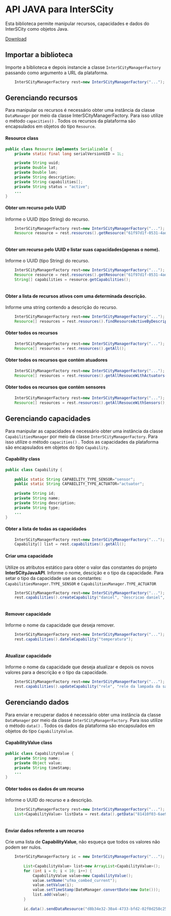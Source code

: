 
# API JAVA para InterSCity

Esta biblioteca permite manipular recursos, capacidades e dados do InterSCity como objetos Java.

[Download](https://github.com/jdanielprf/interscityjavaapi/blob/master/lib/interscityjavaapi.jar)
 
## Importar a biblioteca
Importe a biblioteca  e depois instancie a classe ```InterSCityManagerFactory``` passando como argumento a URL da plataforma.

```java
	InterSCityManagerFactory rest=new InterSCityManagerFactory("...");
```

## Gerenciando recursos

Para manipular os recursos é necessário obter uma instância da classe ```DataManager``` por meio da classe InterSCityManagerFactory. 
Para isso utilize o método ```capacities()``` .
Todos os recursos da plataforma são encapsulados em objetos do tipo ```Resource```.

#### Resource class

```java
public class Resource implements Serializable {
	private static final long serialVersionUID = 1L;

	private String uuid;
	private Double lat;
	private Double lon;
	private String description;
	private String capabilities[];
	private String status = "active";
	...
}
```

#### Obter um recurso pelo UUID
Informe o UUID (tipo String) do recurso.
```java
	InterSCityManagerFactory rest=new InterSCityManagerFactory("...");
	Resource resource = rest.resources().getResource("61f97d1f-0531-4ad2-b30a-6c758d576895");
		
```


#### Obter um recurso pelo UUID e listar suas capacidades(apenas o nome).
Informe o UUID (tipo String) do recurso.
```java
	InterSCityManagerFactory rest=new InterSCityManagerFactory("...");
	Resource resource = rest.resources().getResource("61f97d1f-0531-4ad2-b30a-6c758d576895");
	String[] capabilities = resource.getCapabilities();
		
```

#### Obter a lista de recursos ativos com uma determinada descrição.
Informe uma string contendo a descrição do recurso.

```java
	InterSCityManagerFactory rest=new InterSCityManagerFactory("...");
	Resource[] resources = rest.resources().findResourceActiveByDescription("meu-recurso");
```

#### Obter todos os recursos

```java
	InterSCityManagerFactory rest=new InterSCityManagerFactory("...");
	Resource[] resources = rest.resources().getAll();
```


#### Obter todos os recursos que contém atuadores
```java
	InterSCityManagerFactory rest=new InterSCityManagerFactory("...");
	Resource[] resources = rest.resources().getAllResouceWithActuators();
```


#### Obter todos os recursos que contém sensores
```java
	InterSCityManagerFactory rest=new InterSCityManagerFactory("...");
	Resource[] resources = rest.resources().getAllResouceWithSensors();
```

## Gerenciando capacidades 
Para manipular as capacidades é necessário obter uma instância da classe ```CapabilitiesManager``` por meio da classe ```InterSCityManagerFactory```. 
Para isso utilize o método ```capacities()``` .
Todos as capacidades da plataforma são encapsulados em objetos do tipo ```Capability```.

#### Capability class

```java
public class Capability {
	
	public static String CAPABILITY_TYPE_SENSOR="sensor";
	public static String CAPABILITY_TYPE_ACTUATOR="actuator";
	
	private String id;
	private String name;
	private String description;
	private String type;
	...
}
```


#### Obter a lista de todas as capacidades
```java
	InterSCityManagerFactory rest=new InterSCityManagerFactory("...");
	Capability[] list = rest.capabilities().getAll();
```


#### Criar uma capacidade
Utilize os atributos estático para obter o valor das constantes do projeto **InterSCityJavaAPI**.
Informe o nome, descição e o tipo da capacidade.
Para setar o tipo da capacidade use as constantes: ```CapabilitiesManager.TYPE_SENSOR``` e ```CapabilitiesManager.TYPE_ACTUATOR```

```java
	InterSCityManagerFactory rest=new InterSCityManagerFactory("...");
	rest.capabilities().createCapability("daniel", "descricao daniel", CapabilitiesManager.TYPE_SENSOR);
	
```

#### Remover capacidade
Informe o nome da capacidade que deseja remover.
```java
	InterSCityManagerFactory rest=new InterSCityManagerFactory("...");
	rest.capabilities().dateleCapability("temperatura");
		
```

#### Atualizar capacidade
Informe o nome da capacidade que deseja atualizar e depois os novos valores para a descrição e o tipo da capacidade.
```java
	InterSCityManagerFactory rest=new InterSCityManagerFactory("...");
	rest.capabilities().updateCapability("rele", "rele da lampada da sala", CapabilitiesManager.TYPE_ACTUATOR);	
```




## Gerenciando dados
Para enviar e recuperar dados é necessário obter uma instância da classe ```DataManager``` por meio da classe ```InterSCityManagerFactory```. Para isso utilize o método ```data()``` .
Todos os dados da plataforma são encapsulados em objetos do tipo ```CapabilityValue```.

#### CapabilityValue class

```java
public class CapabilityValue {
	private String name;
	private Object value;
	private String timeStamp;
	...
}
```

#### Obter todos os dados de um recurso 

Informe o UUID do recurso e a descrição.

```java
	InterSCityManagerFactory rest=new InterSCityManagerFactory("...");
	List<CapabilityValue> listData = rest.data().getData("81410f03-6ae9-46ab-ae8c-6854f732485a", "data");
	
```

#### Enviar dados referente a um recurso 

Crie uma lista de **CapabilityValue**, não esqueça que todos os valores não podem ser nulos.

```java
	InterSCityManagerFactory ic = new InterSCityManagerFactory("...");
		
		List<CapabilityValue> list=new ArrayList<CapabilityValue>();
		for (int i = 0; i < 10; i++) {
			CapabilityValue value=new CapabilityValue();
			value.setName("ufma_combed_current");
			value.setValue(i);
			value.setTimeStamp(DateManager.convertDate(new Date()));
			list.add(value);
		}
		
		ic.data().sendDataResource("d8b34e32-30a4-4733-bfd2-02f0d258c256", list);
	
```




